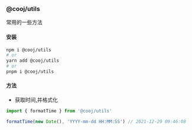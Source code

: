 ### @cooj/utils
常用的一些方法
#### 安装
```bash
npm i @cooj/utils
# or
yarn add @cooj/utils
# or
pnpm i @cooj/utils
```
#### 方法
- 获取时间,并格式化
```ts
import { formatTime } from '@cooj/utils'

formatTime(new Date(), 'YYYY-mm-dd HH:MM:SS') // 2021-12-29 09:46:08
```
